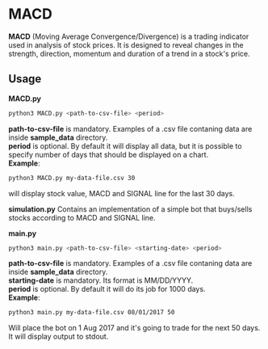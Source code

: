 # MACD

**MACD** (Moving Average Convergence/Divergence) is a trading indicator used in analysis of stock prices. It is designed to reveal changes in the strength, direction, momentum and duration of a trend in a stock's price.


## Usage
__MACD.py__
```sh
python3 MACD.py <path-to-csv-file> <period>
```
__path-to-csv-file__ is mandatory. Examples of a .csv file contaning data are inside **sample_data** directory. <br>
__period__ is optional. By default it will display all data, but it is possible to specify number of days that should be displayed on a chart. <br>
**Example**:
```sh
python3 MACD.py my-data-file.csv 30
```
will display stock value, MACD and SIGNAL line for the last 30 days.

__simulation.py__
Contains an implementation of a simple bot that buys/sells stocks according to MACD and SIGNAL line.

__main.py__

```sh
python3 main.py <path-to-csv-file> <starting-date> <period>
```
**path-to-csv-file** is mandatory. Examples of a .csv file contaning data are inside **sample_data** directory. <br>
**starting-date** is mandatory. Its format is MM/DD/YYYY. <br>
**period** is optional. By default it will do its job for 1000 days. <br>
**Example**:
```sh
python3 main.py my-data-file.csv 08/01/2017 50
```
Will place the bot on 1 Aug 2017 and it's going to trade for the next 50 days.
It will display output to stdout.
